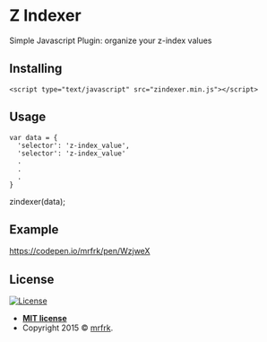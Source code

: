 # Z Indexer
Simple Javascript Plugin: organize your z-index values

## Installing
```
<script type="text/javascript" src="zindexer.min.js"></script>
```

## Usage
```
var data = {
  'selector': 'z-index_value',
  'selector': 'z-index_value'
  .
  .
  .
}
```
zindexer(data);

## Example
<a href="https://codepen.io/mrfrk/pen/WzjweX" target="_blank">https://codepen.io/mrfrk/pen/WzjweX</a>

## License
[![License](http://img.shields.io/:license-mit-blue.svg?style=flat-square)](http://badges.mit-license.org)

- **[MIT license](http://opensource.org/licenses/mit-license.php)**
- Copyright 2015 © <a href="http://mrfrk.com" target="_blank">mrfrk</a>.
